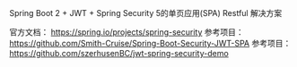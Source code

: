 Spring Boot 2 + JWT + Spring Security 5的单页应用(SPA) Restful 解决方案 

官方文档： https://spring.io/projects/spring-security
参考项目： https://github.com/Smith-Cruise/Spring-Boot-Security-JWT-SPA
参考项目： https://github.com/szerhusenBC/jwt-spring-security-demo

